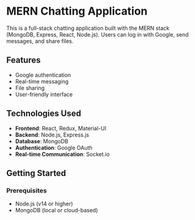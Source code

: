 # MERN Chatting Application

This is a full-stack chatting application built with the MERN stack (MongoDB, Express, React, Node.js). Users can log in with Google, send messages, and share files.

## Features

- Google authentication
- Real-time messaging
- File sharing
- User-friendly interface

## Technologies Used

- **Frontend**: React, Redux, Material-UI
- **Backend**: Node.js, Express.js
- **Database**: MongoDB
- **Authentication**: Google OAuth
- **Real-time Communication**: Socket.io

## Getting Started

### Prerequisites

- Node.js (v14 or higher)
- MongoDB (local or cloud-based)
